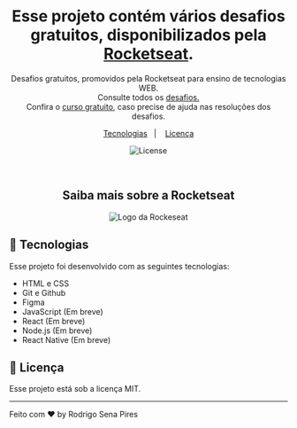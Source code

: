 <h1 align="center"> Esse projeto contém vários desafios gratuitos, disponibilizados pela <a href="https://www.rocketseat.com.br/">Rocketseat</a>.</h1>

<p align="center">
Desafios gratuitos, promovidos pela Rocketseat para ensino de tecnologias WEB. <br>
Consulte todos os <a href="https://app.rocketseat.com.br/discover/challenges">desafios.</a><br>
Confira o <a href="https://app.rocketseat.com.br/discover/challenges">curso gratuito</a>, caso precise de ajuda nas resoluções dos desafios.
</p>

<p align="center">
  <a href="#-tecnologias">Tecnologias</a>&nbsp;&nbsp;&nbsp;|&nbsp;&nbsp;&nbsp;  
  <a href="#memo-licença">Licença</a>
</p>

<p align="center">
  <img alt="License" src="https://img.shields.io/static/v1?label=license&message=MIT&color=49AA26&labelColor=000000">
</p>

<br>

<h2 align="center">Saiba mais sobre a Rocketseat</h2>
<p align="center">
  <img alt="Logo da Rockeseat" hrfe="https://encrypted-tbn0.gstatic.com/images?q=tbn:ANd9GcR8QVVLM96Po1g96w5Mt-gTWSt5tb6J2lqsaA&usqp=CAU">
</p>

## 🚀 Tecnologias

Esse projeto foi desenvolvido com as seguintes tecnologias:

- HTML e CSS
- Git e Github
- Figma
- JavaScript (Em breve)
- React (Em breve)
- Node.js (Em breve)
- React Native (Em breve)


## :memo: Licença

Esse projeto está sob a licença MIT.

---

Feito com ♥ by Rodrigo Sena Pires
